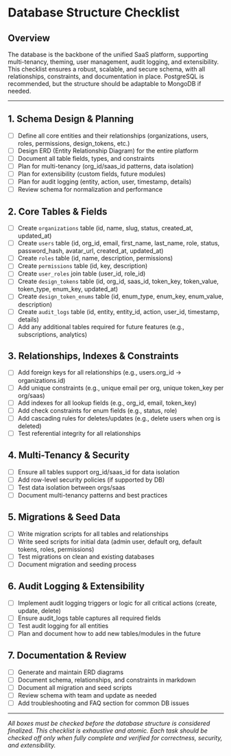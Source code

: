 # Database Structure Checklist

## Overview

The database is the backbone of the unified SaaS platform, supporting multi-tenancy, theming, user management, audit logging, and extensibility. This checklist ensures a robust, scalable, and secure schema, with all relationships, constraints, and documentation in place. PostgreSQL is recommended, but the structure should be adaptable to MongoDB if needed.

---

## 1. Schema Design & Planning
- [ ] Define all core entities and their relationships (organizations, users, roles, permissions, design_tokens, etc.)
- [ ] Design ERD (Entity Relationship Diagram) for the entire platform
- [ ] Document all table fields, types, and constraints
- [ ] Plan for multi-tenancy (org_id/saas_id patterns, data isolation)
- [ ] Plan for extensibility (custom fields, future modules)
- [ ] Plan for audit logging (entity, action, user, timestamp, details)
- [ ] Review schema for normalization and performance

## 2. Core Tables & Fields
- [ ] Create `organizations` table (id, name, slug, status, created_at, updated_at)
- [ ] Create `users` table (id, org_id, email, first_name, last_name, role, status, password_hash, avatar_url, created_at, updated_at)
- [ ] Create `roles` table (id, name, description, permissions)
- [ ] Create `permissions` table (id, key, description)
- [ ] Create `user_roles` join table (user_id, role_id)
- [ ] Create `design_tokens` table (id, org_id, saas_id, token_key, token_value, token_type, enum_key, updated_at)
- [ ] Create `design_token_enums` table (id, enum_type, enum_key, enum_value, description)
- [ ] Create `audit_logs` table (id, entity, entity_id, action, user_id, timestamp, details)
- [ ] Add any additional tables required for future features (e.g., subscriptions, analytics)

## 3. Relationships, Indexes & Constraints
- [ ] Add foreign keys for all relationships (e.g., users.org_id → organizations.id)
- [ ] Add unique constraints (e.g., unique email per org, unique token_key per org/saas)
- [ ] Add indexes for all lookup fields (e.g., org_id, email, token_key)
- [ ] Add check constraints for enum fields (e.g., status, role)
- [ ] Add cascading rules for deletes/updates (e.g., delete users when org is deleted)
- [ ] Test referential integrity for all relationships

## 4. Multi-Tenancy & Security
- [ ] Ensure all tables support org_id/saas_id for data isolation
- [ ] Add row-level security policies (if supported by DB)
- [ ] Test data isolation between orgs/saas
- [ ] Document multi-tenancy patterns and best practices

## 5. Migrations & Seed Data
- [ ] Write migration scripts for all tables and relationships
- [ ] Write seed scripts for initial data (admin user, default org, default tokens, roles, permissions)
- [ ] Test migrations on clean and existing databases
- [ ] Document migration and seeding process

## 6. Audit Logging & Extensibility
- [ ] Implement audit logging triggers or logic for all critical actions (create, update, delete)
- [ ] Ensure audit_logs table captures all required fields
- [ ] Test audit logging for all entities
- [ ] Plan and document how to add new tables/modules in the future

## 7. Documentation & Review
- [ ] Generate and maintain ERD diagrams
- [ ] Document schema, relationships, and constraints in markdown
- [ ] Document all migration and seed scripts
- [ ] Review schema with team and update as needed
- [ ] Add troubleshooting and FAQ section for common DB issues

---

*All boxes must be checked before the database structure is considered finalized. This checklist is exhaustive and atomic. Each task should be checked off only when fully complete and verified for correctness, security, and extensibility.* 